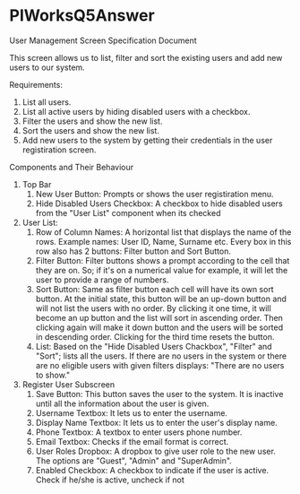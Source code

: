 # PIWorksQ5Answer

User Management Screen Specification Document

This screen allows us to list, filter and sort the existing users and add new users to our system.

Requirements:
1) List all users.
2) List all active users by hiding disabled users with a checkbox.
3) Filter the users and show the new list.
4) Sort the users and show the new list.
5) Add new users to the system by getting their credentials in the user registiration screen.

Components and Their Behaviour
1) Top Bar
    1) New User Button: Prompts or shows the user registiration menu.
    2) Hide Disabled Users Checkbox: A checkbox to hide disabled users from the "User List" component when its checked
2) User List:
   1) Row of Column Names: A horizontal list that displays the name of the rows. Example names: User ID, Name, Surname etc. Every box in this row also has 2 buttons: Filter button and Sort Button.
   2) Filter Button: Filter buttons shows a prompt according to the cell that they are on. So; if it's on a numerical value for example, it will let the user to provide a range of numbers.
   3) Sort Button: Same as filter button each cell will have its own sort button. At the initial state, this button will be an up-down button and will not list the users with no order.
     By clicking it one time, it will become an up button and the list will sort in ascending order.
     Then clicking again will make it down button and the users will be sorted in descending order. Clicking for the third time resets the button.
   4) List: Based on the "Hide Disabled Users Chackbox", "Filter" and "Sort"; lists all the users. If there are no users in the system or there are no eligible users with given filters displays: "There are no users to show."
3) Register User Subscreen
   1) Save Button: This button saves the user to the system. It is inactive until all the information about the user is given.
   2) Username Textbox: It lets us to enter the username.
   3) Display Name Textbox: It lets us to enter the user's display name.
   4) Phone Textbox: A textbox to enter users phone number.
   5) Email Textbox: Checks if the email format is correct.
   6) User Roles Dropbox: A dropbox to give user role to the new user. The options are "Guest", "Admin" and "SuperAdmin".
   7) Enabled Checkbox: A checkbox to indicate if the user is active. Check if he/she is active, uncheck if not
